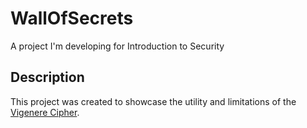# WallOfSecrets
A project I'm developing for Introduction to Security

## Description
This project was created to showcase the utility and limitations of the [Vigenere Cipher](https://en.wikipedia.org/wiki/Vigen%C3%A8re_cipher).



